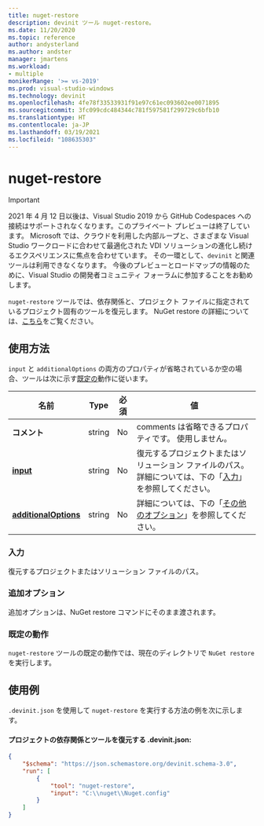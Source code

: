 ```yaml
---
title: nuget-restore
description: devinit ツール nuget-restore。
ms.date: 11/20/2020
ms.topic: reference
author: andysterland
ms.author: andster
manager: jmartens
ms.workload:
- multiple
monikerRange: '>= vs-2019'
ms.prod: visual-studio-windows
ms.technology: devinit
ms.openlocfilehash: 4fe78f33533931f91e97c61ec093602ee0071895
ms.sourcegitcommit: 3fc099cdc484344c781f597581f299729c6bfb10
ms.translationtype: HT
ms.contentlocale: ja-JP
ms.lasthandoff: 03/19/2021
ms.locfileid: "108635303"
---
```

# <a name="nuget-restore"></a>nuget-restore

> [!IMPORTANT]
> 2021 年 4 月 12 日以後は、Visual Studio 2019 から GitHub Codespaces への接続はサポートされなくなります。このプライベート プレビューは終了しています。 Microsoft では、クラウドを利用した内部ループと、さまざまな Visual Studio ワークロードに合わせて最適化された VDI ソリューションの進化し続けるエクスペリエンスに焦点を合わせています。 その一環として、`devinit` と関連ツールは利用できなくなります。 今後のプレビューとロードマップの情報のために、Visual Studio の開発者コミュニティ フォーラムに参加することをお勧めします。

`nuget-restore` ツールでは、依存関係と、プロジェクト ファイルに指定されているプロジェクト固有のツールを復元します。 NuGet restore の詳細については、[こちら](/nuget/reference/cli-reference/cli-ref-restore)をご覧ください。

## <a name="usage"></a>使用方法

`input` と `additionalOptions` の両方のプロパティが省略されているか空の場合、ツールは次に示す[既定の](#default-behavior)動作に従います。

| 名前                                             | Type   | 必須 | 値                                                                                |
|--------------------------------------------------|--------|----------|--------------------------------------------------------------------------------------|
| **コメント**                                     | string | No       | comments は省略できるプロパティです。 使用しません。                                                |
| [**input**](#input)                              | string | No       | 復元するプロジェクトまたはソリューション ファイルのパス。 詳細については、下の「[入力](#input)」を参照してください。 |
| [**additionalOptions**](#additional-options)     | string | No       | 詳細については、下の「[その他のオプション](#additional-options)」を参照してください。                     |

### <a name="input"></a>入力

復元するプロジェクトまたはソリューション ファイルのパス。

### <a name="additional-options"></a>追加オプション

追加オプションは、NuGet restore コマンドにそのまま渡されます。

### <a name="default-behavior"></a>既定の動作

`nuget-restore` ツールの既定の動作では、現在のディレクトリで `NuGet restore` を実行します。

## <a name="example-usage"></a>使用例
`.devinit.json` を使用して `nuget-restore` を実行する方法の例を次に示します。

#### <a name="devinitjson-that-will-restore-dependencies-and-tools-of-a-project"></a>プロジェクトの依存関係とツールを復元する .devinit.json:
```json
{
    "$schema": "https://json.schemastore.org/devinit.schema-3.0",
    "run": [
        {
            "tool": "nuget-restore",
            "input": "C:\\nuget\\Nuget.config"
        }
    ]
}
```